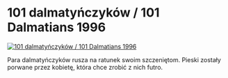 101 dalmatyńczyków / 101 Dalmatians 1996 
=============
[![101 dalmatyńczyków / 101 Dalmatians 1996 ](http://vidos.pl/images/player.gif)](http://vidos.pl/101-dalmatynczykow-101-dalmatians-1996)

 Para dalmatyńczyków rusza na ratunek swoim szczeniętom. Pieski zostały porwane przez kobietę, która chce zrobić z nich futro.
